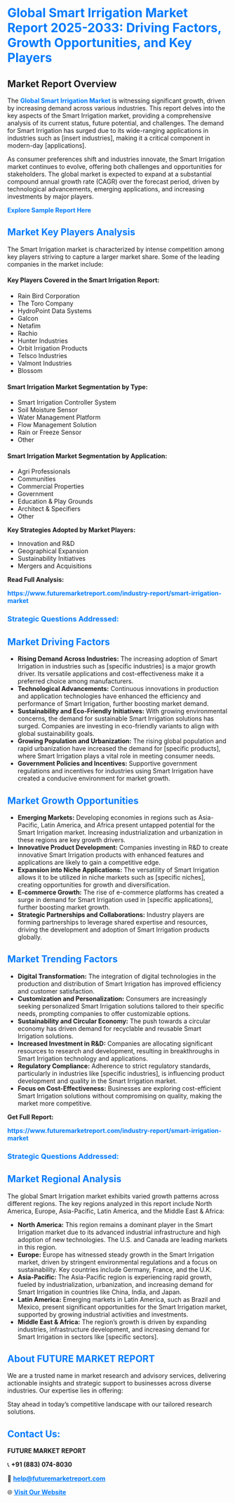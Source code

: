 <h1 style="color: #007BFF;">Global Smart Irrigation Market Report 2025-2033: Driving Factors, Growth Opportunities, and Key Players</h1>

<section id="overview">
<h2>Market Report Overview</h2>
<p>The <a href="https://www.futuremarketreport.com/industry-report/smart-irrigation-market" style="color: #007BFF; text-decoration: none;"><strong>Global Smart Irrigation Market</strong></a> is witnessing significant growth, driven by increasing demand across various industries. This report delves into the key aspects of the Smart Irrigation market, providing a comprehensive analysis of its current status, future potential, and challenges. The demand for Smart Irrigation has surged due to its wide-ranging applications in industries such as [insert industries], making it a critical component in modern-day [applications].</p>
<p>As consumer preferences shift and industries innovate, the Smart Irrigation market continues to evolve, offering both challenges and opportunities for stakeholders. The global market is expected to expand at a substantial compound annual growth rate (CAGR) over the forecast period, driven by technological advancements, emerging applications, and increasing investments by major players.</p>
</section>

<section id="overview">
<p><a href="https://www.futuremarketreport.com/request-sample/reportId=90418" style="color: #007BFF; text-decoration: none;"><strong>Explore Sample Report Here</strong></a></p>
</section>

<section id="key-players">
<h2 style="color: #007BFF;">Market Key Players Analysis</h2>
<p>The Smart Irrigation market is characterized by intense competition among key players striving to capture a larger market share. Some of the leading companies in the market include:</p>
<h4>Key Players Covered in the Smart Irrigation Report:</h4>
<ul><li>Rain Bird Corporation</li><li>The Toro Company</li><li>HydroPoint Data Systems</li><li>Galcon</li><li>Netafim</li><li>Rachio</li><li>Hunter Industries</li><li>Orbit Irrigation Products</li><li>Telsco Industries</li><li>Valmont Industries</li><li>Blossom</li></ul>
<h4>Smart Irrigation Market Segmentation by Type:</h4>
<ul><li>Smart Irrigation Controller System</li><li>Soil Moisture Sensor</li><li>Water Management Platform</li><li>Flow Management Solution</li><li>Rain or Freeze Sensor</li><li>Other</li></ul>

<h4>Smart Irrigation Market Segmentation by Application:</h4>
<ul><li>Agri Professionals</li><li>Communities</li><li>Commercial Properties</li><li>Government</li><li>Education &amp; Play Grounds</li><li>Architect &amp; Specifiers</li><li>Other</li></ul>
<p><strong>Key Strategies Adopted by Market Players:</strong></p>
<ul>
<li>Innovation and R&D</li>
<li>Geographical Expansion</li>
<li>Sustainability Initiatives</li>
<li>Mergers and Acquisitions</li>
</ul>
</section>

<section>
<p><strong>Read Full Analysis: </strong></p><a href="https://www.futuremarketreport.com/industry-report/smart-irrigation-market" style="color: #007BFF; text-decoration: none;"><strong>https://www.futuremarketreport.com/industry-report/smart-irrigation-market</strong></a>
<h3 style="color: #007BFF;">Strategic Questions Addressed:</h3>
</section>

<section id="driving-factors">
<h2 style="color: #007BFF;">Market Driving Factors</h2>
<ul>
<li><strong>Rising Demand Across Industries:</strong> The increasing adoption of Smart Irrigation in industries such as [specific industries] is a major growth driver. Its versatile applications and cost-effectiveness make it a preferred choice among manufacturers.</li>
<li><strong>Technological Advancements:</strong> Continuous innovations in production and application technologies have enhanced the efficiency and performance of Smart Irrigation, further boosting market demand.</li>
<li><strong>Sustainability and Eco-Friendly Initiatives:</strong> With growing environmental concerns, the demand for sustainable Smart Irrigation solutions has surged. Companies are investing in eco-friendly variants to align with global sustainability goals.</li>
<li><strong>Growing Population and Urbanization:</strong> The rising global population and rapid urbanization have increased the demand for [specific products], where Smart Irrigation plays a vital role in meeting consumer needs.</li>
<li><strong>Government Policies and Incentives:</strong> Supportive government regulations and incentives for industries using Smart Irrigation have created a conducive environment for market growth.</li>
</ul>
</section>

<section id="growth-opportunities">
<h2 style="color: #007BFF;">Market Growth Opportunities</h2>
<ul>
<li><strong>Emerging Markets:</strong> Developing economies in regions such as Asia-Pacific, Latin America, and Africa present untapped potential for the Smart Irrigation market. Increasing industrialization and urbanization in these regions are key growth drivers.</li>
<li><strong>Innovative Product Development:</strong> Companies investing in R&D to create innovative Smart Irrigation products with enhanced features and applications are likely to gain a competitive edge.</li>
<li><strong>Expansion into Niche Applications:</strong> The versatility of Smart Irrigation allows it to be utilized in niche markets such as [specific niches], creating opportunities for growth and diversification.</li>
<li><strong>E-commerce Growth:</strong> The rise of e-commerce platforms has created a surge in demand for Smart Irrigation used in [specific applications], further boosting market growth.</li>
<li><strong>Strategic Partnerships and Collaborations:</strong> Industry players are forming partnerships to leverage shared expertise and resources, driving the development and adoption of Smart Irrigation products globally.</li>
</ul>
</section>

<section id="trending-factors">
<h2 style="color: #007BFF;">Market Trending Factors</h2>
<ul>
<li><strong>Digital Transformation:</strong> The integration of digital technologies in the production and distribution of Smart Irrigation has improved efficiency and customer satisfaction.</li>
<li><strong>Customization and Personalization:</strong> Consumers are increasingly seeking personalized Smart Irrigation solutions tailored to their specific needs, prompting companies to offer customizable options.</li>
<li><strong>Sustainability and Circular Economy:</strong> The push towards a circular economy has driven demand for recyclable and reusable Smart Irrigation solutions.</li>
<li><strong>Increased Investment in R&D:</strong> Companies are allocating significant resources to research and development, resulting in breakthroughs in Smart Irrigation technology and applications.</li>
<li><strong>Regulatory Compliance:</strong> Adherence to strict regulatory standards, particularly in industries like [specific industries], is influencing product development and quality in the Smart Irrigation market.</li>
<li><strong>Focus on Cost-Effectiveness:</strong> Businesses are exploring cost-efficient Smart Irrigation solutions without compromising on quality, making the market more competitive.</li>
</ul>
</section>

<section>
<p><strong>Get Full Report: </strong></p><a href="https://www.futuremarketreport.com/industry-report/smart-irrigation-market" style="color: #007BFF; text-decoration: none;"><strong>https://www.futuremarketreport.com/industry-report/smart-irrigation-market</strong></a>
<h3 style="color: #007BFF;">Strategic Questions Addressed:</h3>
</section>


<section id="regional-analysis">
<h2 style="color: #007BFF;">Market Regional Analysis</h2>
<p>The global Smart Irrigation market exhibits varied growth patterns across different regions. The key regions analyzed in this report include North America, Europe, Asia-Pacific, Latin America, and the Middle East & Africa:</p>
<ul>
<li><strong>North America:</strong> This region remains a dominant player in the Smart Irrigation market due to its advanced industrial infrastructure and high adoption of new technologies. The U.S. and Canada are leading markets in this region.</li>
<li><strong>Europe:</strong> Europe has witnessed steady growth in the Smart Irrigation market, driven by stringent environmental regulations and a focus on sustainability. Key countries include Germany, France, and the U.K.</li>
<li><strong>Asia-Pacific:</strong> The Asia-Pacific region is experiencing rapid growth, fueled by industrialization, urbanization, and increasing demand for Smart Irrigation in countries like China, India, and Japan.</li>
<li><strong>Latin America:</strong> Emerging markets in Latin America, such as Brazil and Mexico, present significant opportunities for the Smart Irrigation market, supported by growing industrial activities and investments.</li>
<li><strong>Middle East & Africa:</strong> The region’s growth is driven by expanding industries, infrastructure development, and increasing demand for Smart Irrigation in sectors like [specific sectors].</li>
</ul>
</section>

<footer>
<h2 style="color: #007BFF;">About FUTURE MARKET REPORT</h2>
<p>We are a trusted name in market research and advisory services, delivering actionable insights and strategic support to businesses across diverse industries. Our expertise lies in offering:</p>

<p>Stay ahead in today’s competitive landscape with our tailored research solutions.</p>

<h2 style="color: #007BFF;">Contact Us:</h2>
<p><strong>FUTURE MARKET REPORT</strong></p>
<p>📞 <strong>+91 (883) 074-8030</strong></p>
<p>📧 <strong><a href="mailto:help@futuremarketreport.com" style="color: #007BFF;">help@futuremarketreport.com</a></strong></p>
<p>🌐 <strong><a href="https://www.futuremarketreport.com/" style="color: #007BFF;">Visit Our Website</a></strong></p>
</footer>